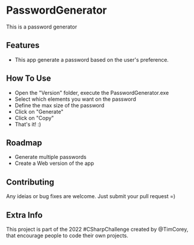 # PasswordGenerator

This is a password generator

## Features
 * This app generate a password based on the user's preference.

## How To Use
 * Open the "Version" folder, execute the PasswordGenerator.exe
 * Select which elements you want on the password
 * Define the max size of the password
 * Click on "Generate"
 * Click on "Copy"
 * That's it! :)

## Roadmap
 * Generate multiple passwords
 * Create a Web version of the app

## Contributing
Any ideias or bug fixes are welcome. Just submit your pull request =)

## Extra Info
This project is part of the 2022 #CSharpChallenge created by @TimCorey, that encourage people to code their own projects.
